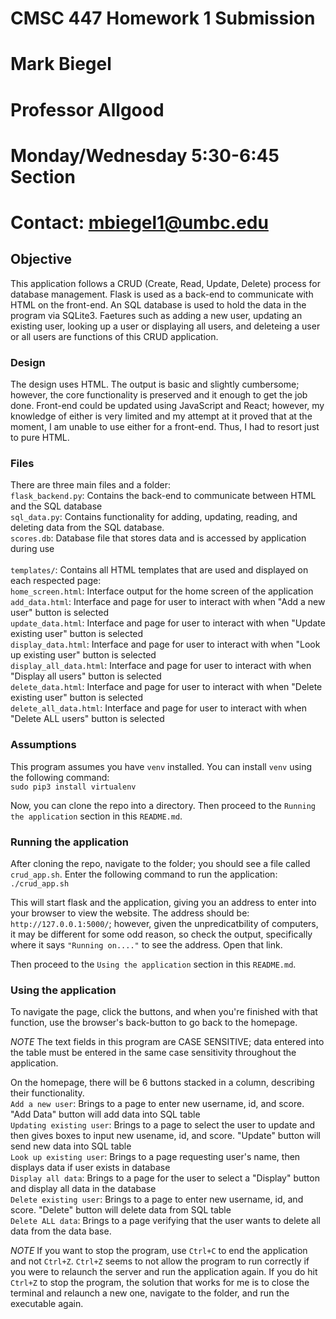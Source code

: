 # CMSC 447 Homework 1 Submission
# Mark Biegel
# Professor Allgood
# Monday/Wednesday 5:30-6:45 Section
# Contact: mbiegel1@umbc.edu
###

## Objective
This application follows a CRUD (Create, Read, Update, Delete) process for database management.
Flask is used as a back-end to communicate with HTML on the front-end. An SQL database is used
to hold the data in the program via SQLite3. Faetures such as adding a new user, updating an existing user,
looking up a user or displaying all users, and deleteing a user or all users are functions of 
this CRUD application.


### Design
The design uses HTML. The output is basic and slightly cumbersome; however, the core functionality
is preserved and it enough to get the job done. Front-end could be updated using JavaScript and React;
however, my knowledge of either is very limited and my attempt at it proved that at the moment, I am
unable to use either for a front-end. Thus, I had to resort just to pure HTML.


### Files
There are three main files and a folder:
    <br>`flask_backend.py`: Contains the back-end to communicate between HTML and the SQL database
    <br>`sql_data.py`: Contains functionality for adding, updating, reading, and deleting data from the SQL database.
    <br>`scores.db`: Database file that stores data and is accessed by application during use
    <br>
    <br>`templates/`: Contains all HTML templates that are used and displayed on each respected page:
        <br>`home_screen.html`: Interface output for the home screen of the application
        <br>`add_data.html`: Interface and page for user to interact with when "Add a new user" button is selected
        <br>`update_data.html`: Interface and page for user to interact with when "Update existing user" button is selected
        <br>`display_data.html`: Interface and page for user to interact with when "Look up existing user" button is selected
        <br>`display_all_data.html`: Interface and page for user to interact with when "Display all users" button is selected
        <br>`delete_data.html`: Interface and page for user to interact with when "Delete existing user" button is selected
        <br>`delete_all_data.html`: Interface and page for user to interact with when "Delete ALL users" button is selected


### Assumptions
This program assumes you have `venv` installed. You can install `venv` using the following command:
    <br>`sudo pip3 install virtualenv `

Now, you can clone the repo into a directory. Then proceed to the `Running the application` section in this `README.md`.


### Running the application
After cloning the repo, navigate to the folder; you should see a file called `crud_app.sh`. 
Enter the following command to run the application: `./crud_app.sh`

This will start flask and the application, giving you an address to enter into your browser to view the website.
The address should be: `http://127.0.0.1:5000/`; however, given the unpredicatbility of computers, it may be different
for some odd reason, so check the output, specifically where it says `"Running on...."` to see the address. Open that link.

Then proceed to the `Using the application` section in this `README.md`.


### Using the application
To navigate the page, click the buttons, and when you're finished with that function, use the browser's
back-button to go back to the homepage. 

*NOTE* The text fields in this program are CASE SENSITIVE; data entered into the table must be entered in the same case 
sensitivity throughout the application.

On the homepage, there will be 6 buttons stacked in a column, describing their functionality.
    <br>`Add a new user`: Brings to a page to enter new username, id, and score. "Add Data" button will add data into SQL table
    <br>`Updating existing user`: Brings to a page to select the user to update and then gives boxes to input new usename, id, and score.
        "Update" button will send new data into SQL table
    <br>`Look up existing user`: Brings to a page requesting user's name, then displays data if user exists in database
    <br>`Display all data`: Brings to a page for the user to select a "Display" button and display all data in the database
    <br>`Delete existing user`: Brings to a page to enter new username, id, and score. "Delete" button will delete data from SQL table
    <br>`Delete ALL data`: Brings to a page verifying that the user wants to delete all data from the data base. 

*NOTE* If you want to stop the program, use `Ctrl+C` to end the application and not `Ctrl+Z`. `Ctrl+Z` seems to not allow the program to 
run correctly if you were to relaunch the server and run the application again. If you do hit `Ctrl+Z` to stop the program, the solution 
that works for me is to close the terminal and relaunch a new one, navigate to the folder, and run the executable again.
